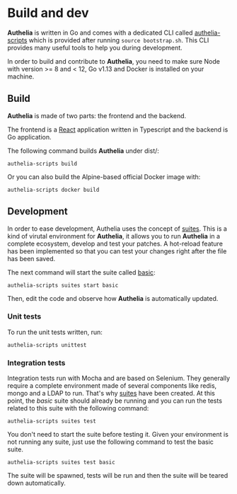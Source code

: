 # Build and dev

**Authelia** is written in Go and comes with a dedicated CLI called [authelia-scripts](./authelia-scripts.md)
which is provided after running `source bootstrap.sh`. This CLI provides many useful tools to help you during
development.

In order to build and contribute to **Authelia**, you need to make sure Node with version >= 8 and < 12,
Go v1.13 and Docker is installed on your machine.

## Build

**Authelia** is made of two parts: the frontend and the backend.

The frontend is a [React](https://reactjs.org/) application written in Typescript and
the backend is Go application.

The following command builds **Authelia** under dist/:

    authelia-scripts build

Or you can also build the Alpine-based official Docker image with:

    authelia-scripts docker build

## Development

In order to ease development, Authelia uses the concept of [suites]. This is
a kind of virutal environment for **Authelia**, it allows you to run **Authelia** in a complete
ecosystem, develop and test your patches. A hot-reload feature has been implemented so that
you can test your changes right after the file has been saved.

The next command will start the suite called [basic](../test/suites/basic/README.md): 

    authelia-scripts suites start basic

Then, edit the code and observe how **Authelia** is automatically updated.

### Unit tests

To run the unit tests written, run:

    authelia-scripts unittest

### Integration tests

Integration tests run with Mocha and are based on Selenium. They generally
require a complete environment made of several components like redis, mongo and a LDAP
to run. That's why [suites] have been created. At this point, the *basic* suite should
already be running and you can run the tests related to this suite with the following
command:

    authelia-scripts suites test

You don't need to start the suite before testing it. Given your environment is not running
any suite, just use the following command to test the basic suite.

    authelia-scripts suites test basic

The suite will be spawned, tests will be run and then the suite will be teared down
automatically.


[suites]: ./suites.md
